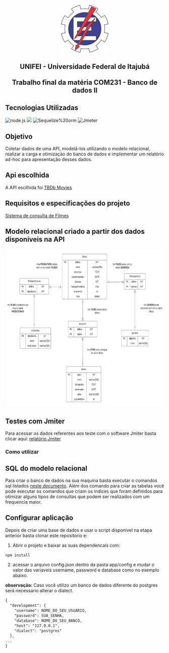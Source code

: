 <p align="center">
  <img src="/unifei.png" width="150">
<p/>

<div>
    
  <h2 align='center'>UNIFEI - Universidade Federal de Itajubá<br><br>Trabalho final da matéria COM231 - Banco de dados II</h2>


</div>


## Tecnologias Utilizadas

<img alt="node.js" src="https://img.shields.io/badge/-node.js-44883e?logo=Node.js&logoColor=white&style=for-the-badge"> <img src="https://img.shields.io/badge/PostgreSQL-316192?style=for-the-badge&logo=postgresql&logoColor=white"/> <img alt="Sequelize%20orm" src="https://img.shields.io/badge/-Sequelize%20orm-blue?style=for-the-badge"> <img alt="Jmeter" src="https://img.shields.io/badge/-Jmeter-crimson?logo=Apache&style=for-the-badge">




## Objetivo
Coletar dados de uma API, modelá-los utilizando o modelo relacional, realizar a carga
e otimização do banco de dados e implementar um relatório ad-hoc para apresentação desses
dados.

## Api escolhida
A API escilhida foi [TBDb Movies](https://www.themoviedb.org/documentation/api)

## Requisitos e especificações do projeto 
[Sistema de consulta de Filmes](https://drive.google.com/file/d/1kYpMbuwATFkAQMcYmtrLSOMJhgJVf2OY/view?usp=sharing)

## Modelo relacional criado a partir dos dados disponiveis na API
<img src="/modelagem" height="500"> 

## Testes com Jmiter
Para acessar os dados referentes aos teste com o software Jmiter basta clicar aqui: [relatório Jmiter](https://drive.google.com/file/d/125N7WXN9VRa9A_H4ypjtRUKmoDcj_hoh/view?usp=sharing)

### Como utilizar

## SQL do modelo relacional
Para criar o banco de dados na sua maquina basta executar o comandos sql listados [neste documento](https://docs.google.com/document/d/1vDa5XZbt_17oftN4uM6nDnA_VS9txFs0blgwiAdhQ8A/edit). Além dos comando para criar as tabelas você pode executar os comandos que criam os indices que foram definidos para otimizar alguns tipos de consultas que podem ser realizados com um frequencia maior.

## Configurar aplicação

Depois de criar uma base de dados e usar o script disponivel na etapa anterior basta clonar este repositorio e:

1. Abrir o projeto e baixar as suas dependencais com:
```
npm install
```

2. acessar o arquivo config.json dentro da pasta app/config e mudar o valor das variaveis username, password e database como no exemplo abaixo.

**observação:** Caso você utilizo um banco de dados diferente do postgres será necessario alterar o dialect.
```
{
  "development": {
    "username": NOME_DO_SEU_USUARIO,
    "password": SUA_SENHA,
    "database": NOME_DO_SEU_BANCO,
    "host": "127.0.0.1",
    "dialect": "postgres"
  },
...
}
```


